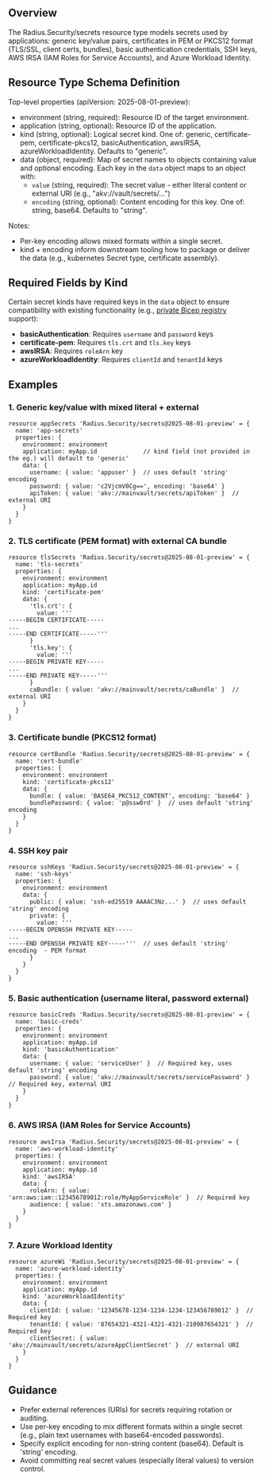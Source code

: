 ## Overview
The Radius.Security/secrets resource type models secrets used by applications: generic key/value pairs, certificates in PEM or PKCS12 format (TLS/SSL, client certs, bundles), basic authentication credentials, SSH keys, AWS IRSA (IAM Roles for Service Accounts), and Azure Workload Identity. 

## Resource Type Schema Definition
Top-level properties (apiVersion: 2025-08-01-preview):
- environment (string, required): Resource ID of the target environment.
- application (string, optional): Resource ID of the application.
- kind (string, optional): Logical secret kind. One of: generic, certificate-pem, certificate-pkcs12, basicAuthentication, awsIRSA, azureWorkloadIdentity. Defaults to "generic".
- data (object, required): Map of secret names to objects containing value and optional encoding.
  Each key in the `data` object maps to an object with:
  - `value` (string, required): The secret value - either literal content or external URI (e.g., "akv://vault/secrets/...")
  - `encoding` (string, optional): Content encoding for this key. One of: string, base64. Defaults to "string".

Notes:
- Per-key encoding allows mixed formats within a single secret.
- kind + encoding inform downstream tooling how to package or deliver the data (e.g., kubernetes Secret type, certificate assembly).

## Required Fields by Kind
Certain secret kinds have required keys in the `data` object to ensure compatibility with existing functionality (e.g., [private Bicep registry](https://docs.radapp.io/guides/recipes/howto-private-bicep-registry/) support):

- **basicAuthentication**: Requires `username` and `password` keys
- **certificate-pem**: Requires `tls.crt` and `tls.key` keys
- **awsIRSA**: Requires `roleArn` key
- **azureWorkloadIdentity**: Requires `clientId` and `tenantId` keys  

## Examples

### 1. Generic key/value with mixed literal + external
```bicep
resource appSecrets 'Radius.Security/secrets@2025-08-01-preview' = {
  name: 'app-secrets'
  properties: {
    environment: environment
    application: myApp.id             // kind field (not provided in the eg.) will default to 'generic'
    data: {
      username: { value: 'appuser' }  // uses default 'string' encoding
      password: { value: 'c2VjcmV0Cg==', encoding: 'base64' }
      apiToken: { value: 'akv://mainvault/secrets/apiToken' }  // external URI
    }
  }
}
```

### 2. TLS certificate (PEM format) with external CA bundle
```bicep
resource tlsSecrets 'Radius.Security/secrets@2025-08-01-preview' = {
  name: 'tls-secrets'
  properties: {
    environment: environment
    application: myApp.id
    kind: 'certificate-pem'
    data: {
      'tls.crt': { 
        value: '''
-----BEGIN CERTIFICATE-----
...
-----END CERTIFICATE-----'''
      }
      'tls.key': { 
        value: '''
-----BEGIN PRIVATE KEY-----
...
-----END PRIVATE KEY-----'''
      }
      caBundle: { value: 'akv://mainvault/secrets/caBundle' }  // external URI
    }
  }
}
```

### 3. Certificate bundle (PKCS12 format)
```bicep
resource certBundle 'Radius.Security/secrets@2025-08-01-preview' = {
  name: 'cert-bundle'
  properties: {
    environment: environment
    kind: 'certificate-pkcs12'
    data: {
      bundle: { value: 'BASE64_PKCS12_CONTENT', encoding: 'base64' }
      bundlePassword: { value: 'p@ssw0rd' }  // uses default 'string' encoding
    }
  }
}
```

### 4. SSH key pair
```bicep
resource sshKeys 'Radius.Security/secrets@2025-08-01-preview' = {
  name: 'ssh-keys'
  properties: {
    environment: environment
    data: {
      public: { value: 'ssh-ed25519 AAAAC3Nz...' }  // uses default 'string' encoding
      private: { 
        value: '''
-----BEGIN OPENSSH PRIVATE KEY-----
...
-----END OPENSSH PRIVATE KEY-----'''  // uses default 'string' encoding  - PEM format
      }
    }
  }
}
```

### 5. Basic authentication (username literal, password external)
```bicep
resource basicCreds 'Radius.Security/secrets@2025-08-01-preview' = {
  name: 'basic-creds'
  properties: {
    environment: environment
    application: myApp.id
    kind: 'basicAuthentication'
    data: {
      username: { value: 'serviceUser' }  // Required key, uses default 'string' encoding
      password: { value: 'akv://mainvault/secrets/servicePassword' }  // Required key, external URI
    }
  }
}
```

### 6. AWS IRSA (IAM Roles for Service Accounts)
```bicep
resource awsIrsa 'Radius.Security/secrets@2025-08-01-preview' = {
  name: 'aws-workload-identity'
  properties: {
    environment: environment
    application: myApp.id
    kind: 'awsIRSA'
    data: {
      roleArn: { value: 'arn:aws:iam::123456789012:role/MyAppServiceRole' }  // Required key
      audience: { value: 'sts.amazonaws.com' }
    }
  }
}
```

### 7. Azure Workload Identity
```bicep
resource azureWi 'Radius.Security/secrets@2025-08-01-preview' = {
  name: 'azure-workload-identity'
  properties: {
    environment: environment
    application: myApp.id
    kind: 'azureWorkloadIdentity'
    data: {
      clientId: { value: '12345678-1234-1234-1234-123456789012' }  // Required key
      tenantId: { value: '87654321-4321-4321-4321-210987654321' }  // Required key
      clientSecret: { value: 'akv://mainvault/secrets/azureAppClientSecret' }  // external URI
    }
  }
}
```

## Guidance
- Prefer external references (URIs) for secrets requiring rotation or auditing.
- Use per-key encoding to mix different formats within a single secret (e.g., plain text usernames with base64-encoded passwords).
- Specify explicit encoding for non-string content (base64). Default is 'string' encoding.
- Avoid committing real secret values (especially literal values) to version control.
